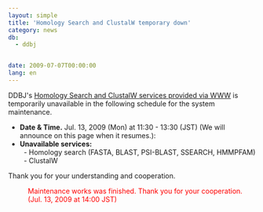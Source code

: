 ```yaml
---
layout: simple
title: 'Homology Search and ClustalW temporary down'
category: news
db:
  - ddbj


date: 2009-07-07T00:00:00
lang: en
---
```


<html>DDBJ's <a href="/services-e.html" target="_blank">Homology Search and ClustalW services provided via WWW</a> is temporarily unavailable in the following schedule for the system maintenance.

<ul>
    <li><b>Date &amp; Time.</b> Jul. 13, 2009 (Mon) at 11:30 - 13:30 (JST) (We will announce on this page when it resumes.):</li>
    <li><b>Unavailable services:</b><br>  - Homology search (FASTA, BLAST, PSI-BLAST, SSEARCH, HMMPFAM)<br>  - ClustalW</li>
</ul>

<p>Thank you for your understanding and cooperation.</p>
<dd>
    <font color="#ff0000">Maintenance works was finished. Thank you for your cooperation.(Jul. 13, 2009 at 14:00 JST)</font>
</dd>
</html>
